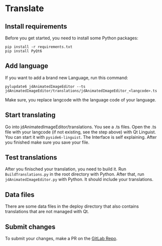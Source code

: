# Translate

## Install requirements
Before you get started, you need to install some Python packages:
```
pip install -r requirements.txt
pip install PyQt6
```

## Add language
If you want to add a brand new Language, run this command:
```
pylupdate6 jdAnimatedImageEditor --ts jdAnimatedImageEditor/translations/jdAnimatedImageEditor_<langcode>.ts
```
Make sure, you replace langcode with the language code of your language.

## Start translating
Go into jdAnimatedImageEditor/translations. You see a .ts files. Open the .ts file with your langcode (if not existing, see the step above) with Qt Linguist. You can start it with `pyside6-linguist`. The Interface is self explaining. After you finished make sure you save your file.

## Test translations
After you finisched your translation, you need to build it. Run `BuildTranslations.py` in the root directory with Python. After that, run `jdAnimatedImageEditor.py` with Python. It should include your translations.

## Data files
There are some data files in the deploy directory that also contains translations that are not managed with Qt.

## Submit changes
To submit your changes, make a PR on the [GitLab Repo](https://gitlab.com/JakobDev/jdAnimatedImageEditor).
